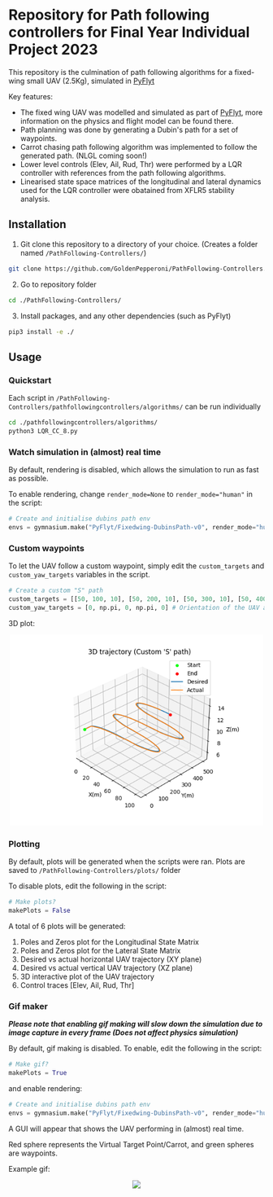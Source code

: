 # Repository for Path following controllers for Final Year Individual Project 2023

This repository is the culmination of path following algorithms for a fixed-wing small UAV (2.5Kg), simulated in [PyFlyt](https://github.com/jjshoots/PyFlyt)


Key features:
- The fixed wing UAV was modelled and simulated as part of [PyFlyt](https://github.com/jjshoots/PyFlyt), more information on the physics and flight model can be found there.
- Path planning was done by generating a Dubin's path for a set of waypoints.
- Carrot chasing path following algorithm was implemented to follow the generated path. (NLGL coming soon!)
- Lower level controls (Elev, Ail, Rud, Thr) were performed by a LQR controller with references from the path following algorithms.
- Linearised state space matrices of the longitudinal and lateral dynamics used for the LQR controller were obatained from XFLR5 stability analysis.

## Installation

1. Git clone this repository to a directory of your choice. (Creates a folder named `/PathFollowing-Controllers/`)

```sh
git clone https://github.com/GoldenPepperoni/PathFollowing-Controllers.git
```

2. Go to repository folder

```sh
cd ./PathFollowing-Controllers/
```

3. Install packages, and any other dependencies (such as PyFlyt)

```sh
pip3 install -e ./
```

## Usage

### Quickstart

Each script in `/PathFollowing-Controllers/pathfollowingcontrollers/algorithms/` can be run individually

```sh
cd ./pathfollowingcontrollers/algorithms/
python3 LQR_CC_8.py
```

### Watch simulation in (almost) real time 

By default, rendering is disabled, which allows the simulation to run as fast as possible.

To enable rendering, change `render_mode=None` to `render_mode="human"` in the script:

```py
# Create and initialise dubins path env
envs = gymnasium.make("PyFlyt/Fixedwing-DubinsPath-v0", render_mode="human",...
```

### Custom waypoints

To let the UAV follow a custom waypoint, simply edit the `custom_targets` and `custom_yaw_targets` variables in the script.

```py
# Create a custom "S" path
custom_targets = [[50, 100, 10], [50, 200, 10], [50, 300, 10], [50, 400, 10], [50, 500, 10]] # Coordinates of the waypoints
custom_yaw_targets = [0, np.pi, 0, np.pi, 0] # Orientation of the UAV at the waypoints in the XY plane (-pi to pi)

```
3D plot:
<p align="center">
    <img src="/readme_assets/CustomS.png" width="500px"/>
</p>


### Plotting 
By default, plots will be generated when the scripts were ran. Plots are saved to `/PathFollowing-Controllers/plots/` folder

To disable plots, edit the following in the script:

```py
# Make plots?
makePlots = False
```

A total of 6 plots will be generated:
1. Poles and Zeros plot for the Longitudinal State Matrix
2. Poles and Zeros plot for the Lateral State Matrix
3. Desired vs actual horizontal UAV trajectory (XY plane)
4. Desired vs actual vertical UAV trajectory (XZ plane)
5. 3D interactive plot of the UAV trajectory
6. Control traces [Elev, Ail, Rud, Thr]

### Gif maker
***Please note that enabling gif making will slow down the simulation due to image capture in every frame (Does not affect physics simulation)***

By default, gif making is disabled. To enable, edit the following in the script:
```py
# Make gif?
makePlots = True
```

and enable rendering:

```py
# Create and initialise dubins path env
envs = gymnasium.make("PyFlyt/Fixedwing-DubinsPath-v0", render_mode="human",...
```

A GUI will appear that shows the UAV performing in (almost) real time. 

Red sphere represents the Virtual Target Point/Carrot, and green spheres are waypoints.

Example gif:
<p align="center">
    <img src="/readme_assets/LQR_CC_rand.gif" width="500px"/>
</p>


























